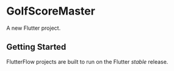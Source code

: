 # GolfScoreMaster

A new Flutter project.

## Getting Started

FlutterFlow projects are built to run on the Flutter _stable_ release.
